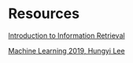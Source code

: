 # Resources
[Introduction to Information Retrieval](https://www-nlp.stanford.edu/IR-book/)

[Machine Learning 2019, Hungyi Lee](https://speech.ee.ntu.edu.tw/~hylee/ml/2019-spring.php)
